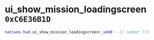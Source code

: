 # ui_show_mission_loadingscreen `0xC6E36B1D`

```lua
natives.hud.ui_show_mission_loadingscreen(_unk0 --[[ number ]])
```